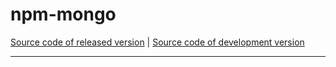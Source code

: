 # npm-mongo
[Source code of released version](https://github.com/meteor/meteor/tree/master/packages/npm-mongo) | [Source code of development version](https://github.com/meteor/meteor/tree/devel/packages/npm-mongo)
***

